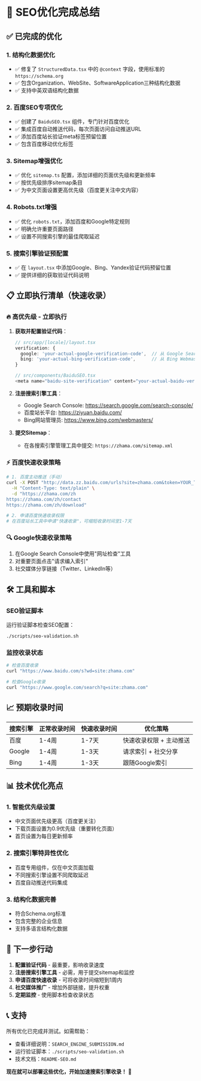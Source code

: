 # 🚀 SEO优化完成总结

## ✅ 已完成的优化

### 1. 结构化数据优化 
- ✅ 修复了 `StructuredData.tsx` 中的 `@context` 字段，使用标准的 `https://schema.org`
- ✅ 包含Organization、WebSite、SoftwareApplication三种结构化数据
- ✅ 支持中英双语结构化数据

### 2. 百度SEO专项优化
- ✅ 创建了 `BaiduSEO.tsx` 组件，专门针对百度优化
- ✅ 集成百度自动推送代码，每次页面访问自动推送URL
- ✅ 添加百度站长验证meta标签预留位置
- ✅ 包含百度移动优化标签

### 3. Sitemap增强优化  
- ✅ 优化 `sitemap.ts` 配置，添加详细的页面优先级和更新频率
- ✅ 按优先级排序sitemap条目
- ✅ 为中文页面设置更高优先级（百度更关注中文内容）

### 4. Robots.txt增强
- ✅ 优化 `robots.txt`，添加百度和Google特定规则
- ✅ 明确允许重要页面路径
- ✅ 设置不同搜索引擎的最佳爬取延迟

### 5. 搜索引擎验证预配置
- ✅ 在 `layout.tsx` 中添加Google、Bing、Yandex验证代码预留位置
- ✅ 提供详细的获取验证代码说明

## 📋 立即执行清单（快速收录）

### 🔥 高优先级 - 立即执行
1. **获取并配置验证代码**：
   ```typescript
   // src/app/[locale]/layout.tsx
   verification: {
     google: 'your-actual-google-verification-code',  // 从 Google Search Console 获取
     bing: 'your-actual-bing-verification-code',      // 从 Bing Webmaster Tools 获取
   }
   
   // src/components/BaiduSEO.tsx  
   <meta name="baidu-site-verification" content="your-actual-baidu-verification-code" />
   ```

2. **注册搜索引擎工具**：
   - Google Search Console: https://search.google.com/search-console/
   - 百度站长平台: https://ziyuan.baidu.com/
   - Bing网站管理员: https://www.bing.com/webmasters/

3. **提交Sitemap**：
   - 在各搜索引擎管理工具中提交: `https://zhama.com/sitemap.xml`

### ⚡ 百度快速收录策略
```bash
# 1. 百度主动推送（手动）
curl -X POST "http://data.zz.baidu.com/urls?site=zhama.com&token=YOUR_TOKEN" \
  -H "Content-Type: text/plain" \
  -d "https://zhama.com/zh
https://zhama.com/zh/contact  
https://zhama.com/zh/download"

# 2. 申请百度快速收录权限
# 在百度站长工具中申请"快速收录"，可缩短收录时间至1-7天
```

### 🔍 Google快速收录策略  
1. 在Google Search Console中使用"网址检查"工具
2. 对重要页面点击"请求编入索引"
3. 社交媒体分享链接（Twitter、LinkedIn等）

## 🛠️ 工具和脚本

### SEO验证脚本
运行验证脚本检查SEO配置：
```bash
./scripts/seo-validation.sh
```

### 监控收录状态
```bash
# 检查百度收录
curl "https://www.baidu.com/s?wd=site:zhama.com"

# 检查Google收录
curl "https://www.google.com/search?q=site:zhama.com"
```

## 📈 预期收录时间

| 搜索引擎 | 正常收录时间 | 快速收录时间 | 优化策略 |
|---------|------------|------------|---------|
| 百度 | 1-4周 | 1-7天 | 快速收录权限 + 主动推送 |
| Google | 1-4周 | 1-3天 | 请求索引 + 社交分享 |
| Bing | 1-4周 | 1-3天 | 跟随Google索引 |

## 📊 技术优化亮点

### 1. 智能优先级设置
- 中文页面优先级更高（百度更关注）
- 下载页面设置为0.9优先级（重要转化页面）
- 首页设置为每日更新频率

### 2. 搜索引擎特异性优化
- 百度专用组件，仅在中文页面加载
- 不同搜索引擎设置不同爬取延迟
- 百度自动推送代码集成

### 3. 结构化数据完善
- 符合Schema.org标准
- 包含完整的企业信息
- 支持多语言结构化数据

## 🎯 下一步行动

1. **配置验证代码** - 最重要，影响收录速度
2. **注册搜索引擎工具** - 必需，用于提交sitemap和监控
3. **申请百度快速收录** - 可将收录时间缩短到1周内
4. **社交媒体推广** - 增加外部链接，提升权重
5. **定期监控** - 使用脚本检查收录状态

## 📞 支持

所有优化已完成并测试。如需帮助：
- 查看详细说明：`SEARCH_ENGINE_SUBMISSION.md`  
- 运行验证脚本：`./scripts/seo-validation.sh`
- 技术文档：`README-SEO.md`

**现在就可以部署这些优化，开始加速搜索引擎收录！** 🚀
